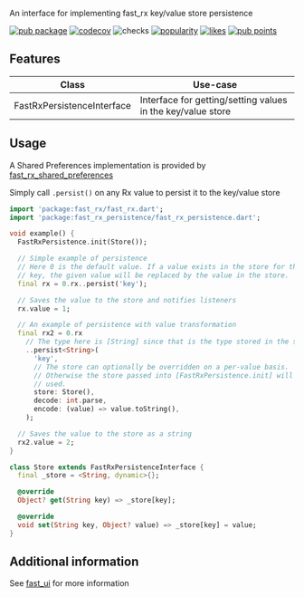 An interface for implementing fast_rx key/value store persistence

[![pub package](https://img.shields.io/pub/v/fast_rx_persistence.svg?label=fast_rx_persistence)](https://pub.dev/packages/fast_rx_persistence)
[![codecov](https://codecov.io/gh/Rexios80/fast_ui/branch/master/graph/badge.svg?flag=fast_rx_persistence)](https://codecov.io/gh/Rexios80/fast_ui)
![checks](https://img.shields.io/github/checks-status/Rexios80/fast_ui/master)
[![popularity](https://badges.bar/fast_rx_persistence/popularity)](https://pub.dev/packages/fast_rx_persistence/score)
[![likes](https://badges.bar/fast_rx_persistence/likes)](https://pub.dev/packages/fast_rx_persistence/score)
[![pub points](https://badges.bar/fast_rx_persistence/pub%20points)](https://pub.dev/packages/fast_rx_persistence/score)

## Features
| Class                      | Use-case                                                    |
| -------------------------- | ----------------------------------------------------------- |
| FastRxPersistenceInterface | Interface for getting/setting values in the key/value store |

## Usage
A Shared Preferences implementation is provided by [fast_rx_shared_preferences](https://pub.dev/packages/fast_rx_shared_preferences)

Simply call `.persist()` on any Rx value to persist it to the key/value store
<!-- embedme readme/usage.dart -->
```dart
import 'package:fast_rx/fast_rx.dart';
import 'package:fast_rx_persistence/fast_rx_persistence.dart';

void example() {
  FastRxPersistence.init(Store());

  // Simple example of persistence
  // Here 0 is the default value. If a value exists in the store for the given
  // key, the given value will be replaced by the value in the store.
  final rx = 0.rx..persist('key');

  // Saves the value to the store and notifies listeners
  rx.value = 1;

  // An example of persistence with value transformation
  final rx2 = 0.rx
    // The type here is [String] since that is the type stored in the store
    ..persist<String>(
      'key',
      // The store can optionally be overridden on a per-value basis.
      // Otherwise the store passed into [FastRxPersistence.init] will be
      // used.
      store: Store(),
      decode: int.parse,
      encode: (value) => value.toString(),
    );

  // Saves the value to the store as a string
  rx2.value = 2;
}

class Store extends FastRxPersistenceInterface {
  final _store = <String, dynamic>{};

  @override
  Object? get(String key) => _store[key];

  @override
  void set(String key, Object? value) => _store[key] = value;
}

```

## Additional information
See [fast_ui](https://pub.dev/packages/fast_ui) for more information